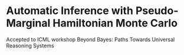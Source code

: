 # Automatic Inference with Pseudo-Marginal Hamiltonian Monte Carlo

Accepted to ICML workshop Beyond Bayes: Paths Towards Universal Reasoning Systems
